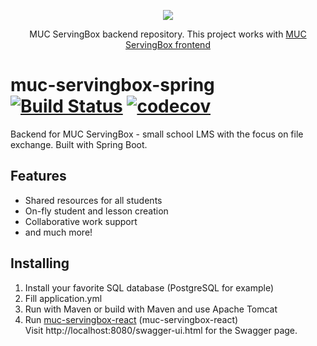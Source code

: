 <p align="center">
  <a href="https://github.com/monkey-underground-coders/muc-servingbox-spring">
    <img src="https://avatars3.githubusercontent.com/u/54907581?s=200&v=4" />
  </a>
</p>

<p align="center">
 MUC ServingBox backend repository. This project works with <a href="https://github.com/monkey-underground-coders/muc-servingbox-react">MUC ServingBox frontend</a>
</p>

# muc-servingbox-spring [![Build Status](https://travis-ci.com/monkey-underground-coders/muc-servingbox-spring.svg?branch=master)](https://travis-ci.com/monkey-underground-coders/muc-servingbox-spring) [![codecov](https://codecov.io/gh/monkey-underground-coders/muc-servingbox-spring/branch/master/graph/badge.svg?token=0BNUV6ZQRM)](https://codecov.io/gh/monkey-underground-coders/muc-servingbox-spring)  
Backend for MUC ServingBox - small school LMS with the focus on file exchange. Built with Spring Boot.
## Features
* Shared resources for all students
* On-fly student and lesson creation
* Collaborative work support
* and much more!
## Installing
1. Install your favorite SQL database (PostgreSQL for example)
2. Fill application.yml
3. Run with Maven or build with Maven and use Apache Tomcat
4. Run [muc-servingbox-react](https://github.com/monkey-underground-coders/muc-servingbox-react) (muc-servingbox-react)  
Visit http://localhost:8080/swagger-ui.html for the Swagger page.
